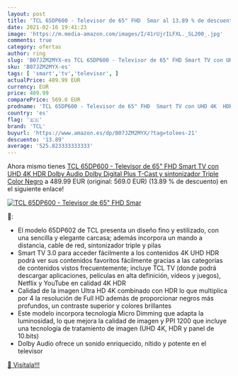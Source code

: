 ```yaml
---
layout: post
title: 'TCL 65DP600 - Televisor de 65" FHD  Smar al 13.89 % de descuento'
date: 2021-02-16 19:41:23
image: 'https://m.media-amazon.com/images/I/41rUjrILFXL._SL200_.jpg'
comments: true
category: ofertas
author: ring
slug: 'B07JZM2MYX-es TCL 65DP600 - Televisor de 65" FHD Smart TV con UHD 4K HDR...'
sku: 'B07JZM2MYX-es'
tags: [ 'smart','tv','televisor', ]
actualPrice: 489.99 EUR
currency: EUR
price: 489.99
comparePrice: 569.0 EUR
prodname: 'TCL 65DP600 - Televisor de 65" FHD  Smart TV con UHD 4K  HDR  Dolby Audio  Dolby Digital Plus  T-Cast y sintonizador Triple  Color Negro'
country: 'es'
flag: '🇪🇸'
brand: 'TCL'
buyurl: 'https://www.amazon.es/dp/B07JZM2MYX/?tag=tolees-21'
descuento: '13.89'
average: '525.823333333333'
---
```


Ahora mismo tienes [TCL 65DP600 - Televisor de 65" FHD  Smart TV con UHD 4K  HDR  Dolby Audio  Dolby Digital Plus  T-Cast y sintonizador Triple  Color Negro](https://www.amazon.es/dp/B07JZM2MYX/?tag=tolees-21) a 489.99 EUR (original: 569.0 EUR) (13.89 %  de descuento) en el siguiente enlace!

[![TCL 65DP600 - Televisor de 65" FHD  Smar](https://m.media-amazon.com/images/I/41rUjrILFXL._SL200_.jpg)](https://www.amazon.es/dp/B07JZM2MYX/?tag=tolees-21)

🔎:

- El modelo 65DP602 de TCL presenta un diseño fino y estilizado, con una sencilla y elegante carcasa; además incorpora un mando a distancia, cable de red, sintonizador triple y pilas
- Smart TV 3.0 para acceder fácilmente a los contenidos 4K UHD HDR podrá ver sus contenidos favoritos fácilmente gracias a las categorías de contenidos vistos frecuentemente; incluye TCL TV (donde podrá descargar aplicaciones, películas en alta definición, vídeos y juegos), Netflix y YouTube en calidad 4K HDR
- Calidad de la imagen Ultra HD 4K combinado con HDR lo que multiplica por 4 la resolución de Full HD además de proporcionar negros más profundos, un contraste superior y colores brillantes
- Este modelo incorpora tecnología Micro Dimming que adapta la luminosidad, lo que mejora la calidad de imagen y PPI 1200 que incluye una tecnología de tratamiento de imagen (UHD 4K, HDR y panel de 10.bits)
- Dolby Audio ofrece un sonido enriquecido, nítido y potente en el televisor

[🛒 Visítala!!!](https://www.amazon.es/dp/B07JZM2MYX/?tag=tolees-21)
